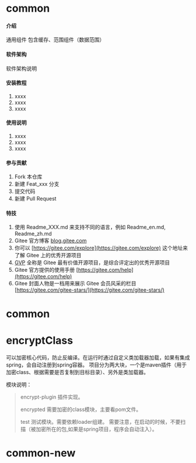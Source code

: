 # common

#### 介绍
通用组件
包含缓存、范围组件（数据范围）

#### 软件架构
软件架构说明


#### 安装教程

1.  xxxx
2.  xxxx
3.  xxxx

#### 使用说明

1.  xxxx
2.  xxxx
3.  xxxx

#### 参与贡献

1.  Fork 本仓库
2.  新建 Feat_xxx 分支
3.  提交代码
4.  新建 Pull Request


#### 特技

1.  使用 Readme\_XXX.md 来支持不同的语言，例如 Readme\_en.md, Readme\_zh.md
2.  Gitee 官方博客 [blog.gitee.com](https://blog.gitee.com)
3.  你可以 [https://gitee.com/explore](https://gitee.com/explore) 这个地址来了解 Gitee 上的优秀开源项目
4.  [GVP](https://gitee.com/gvp) 全称是 Gitee 最有价值开源项目，是综合评定出的优秀开源项目
5.  Gitee 官方提供的使用手册 [https://gitee.com/help](https://gitee.com/help)
6.  Gitee 封面人物是一档用来展示 Gitee 会员风采的栏目 [https://gitee.com/gitee-stars/](https://gitee.com/gitee-stars/)
# common


# encryptClass
可以加密核心代码，防止反编译。在运行时通过自定义类加载器加载，如果有集成spring，会自动注册到spring容器。
项目分为两大块，一个是maven插件（用于加密class、根据需要是否复制到目标目录）、另外是类加载器。

模块说明：
>encrypt-plugin 插件实现。
>
>encrypted      需要加密的class模块，主要看pom文件。
>
>test           测试模块。需要依赖loader组建。 需要注意，在启动的时候，不要扫描（被加密所在的包,如果是spring项目，程序会自动注入）。
# common-new
